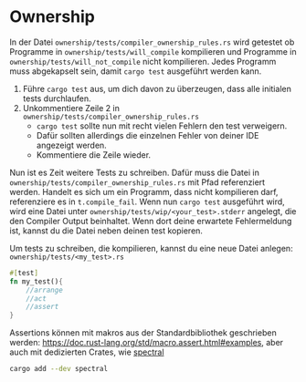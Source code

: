 # Ownership

In der Datei `ownership/tests/compiler_ownership_rules.rs` wird getestet ob Programme in `ownership/tests/will_compile` kompilieren und Programme in `ownership/tests/will_not_compile` nicht kompilieren. Jedes Programm muss abgekapselt sein, damit `cargo test` ausgeführt werden kann.

1. Führe `cargo test` aus, um dich davon zu überzeugen, dass alle initialen tests durchlaufen.
2. Unkommentiere Zeile 2 in `ownership/tests/compiler_ownership_rules.rs`
   - `cargo test` sollte nun mit recht vielen Fehlern den test verweigern.
   - Dafür sollten allerdings die einzelnen Fehler von deiner IDE angezeigt werden.
   - Kommentiere die Zeile wieder.

Nun ist es Zeit weitere Tests zu schreiben. Dafür muss die Datei in `ownership/tests/compiler_ownership_rules.rs` mit Pfad referenziert werden. Handelt es sich um ein Programm, dass nicht kompilieren darf, referenziere es in `t.compile_fail`. Wenn nun `cargo test` ausgeführt wird, wird eine Datei unter `ownership/tests/wip/<your_test>.stderr` angelegt, die den Compiler Output beinhaltet. Wenn dort deine erwartete Fehlermeldung ist, kannst du die Datei neben deinen test kopieren.

Um tests zu schreiben, die kompilieren, kannst du eine neue Datei anlegen: `ownership/tests/<my_test>.rs`

```rust
#[test]
fn my_test(){
    //arrange
    //act
    //assert
}
```

Assertions können mit makros aus der Standardbibliothek geschrieben werden: https://doc.rust-lang.org/std/macro.assert.html#examples, aber auch mit dedizierten Crates, wie [spectral](https://doc.rust-lang.org/std/macro.assert.html#examples)

```bash
cargo add --dev spectral
```

